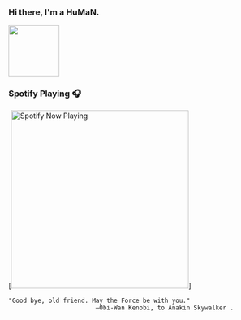 ### Hi there, I'm a HuMaN.

 <img src="https://raw.githubusercontent.com/MartinHeinz/MartinHeinz/master/wave.gif" width="100px">
 
### Spotify Playing 🎧

[<img src="https://spotify-now-playing-2-topaz.vercel.app/api/spotify-playing" alt="Spotify Now Playing" width="350" />]


>
    "Good bye, old friend. May the Force be with you."
                            ―Obi-Wan Kenobi, to Anakin Skywalker .
